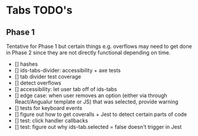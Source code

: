# Tabs TODO's

## Phase 1

Tentative for Phase 1 but certain things e.g. overflows may need to  get done in Phase 2 since they are not directly functional depending on time.

- [] hashes
- [] ids-tabs-divider: accessibility + axe tests
- [] tab divider test coverage
- [] detect overflows
- [] accessibility: let user tab off of ids-tabs
- [] edge case: when user removes an option (either via through React/Angualur template or JS) that was selected, provide warning
- [] tests for keyboard events
- [] figure out how to get coveralls + Jest to detect certain parts of code
- [] test: click handler callbacks
- [] test: figure out why ids-tab.selected = false doesn't trigger in Jest